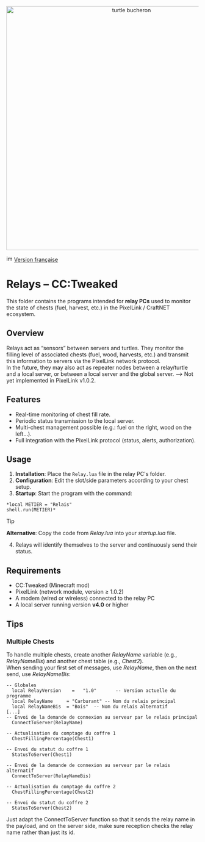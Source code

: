 <p align="center">    
<img width="640" height="640" alt="turtle bucheron" src=https://github.com/user-attachments/assets/73cd67e0-4629-429a-ab7e-46a531eb5b43>
</p>

<img width="16" height="16" alt="image" src="https://github.com/user-attachments/assets/ed9d7c93-42b9-4f00-a5ab-595a9fa1a3b3" /> [Version française](README.md)

# Relays – CC:Tweaked

This folder contains the programs intended for **relay PCs** used to monitor the state of chests (fuel, harvest, etc.) in the PixelLink / CraftNET ecosystem.

## Overview

Relays act as “sensors” between servers and turtles. They monitor the filling level of associated chests (fuel, wood, harvests, etc.) and transmit this information to servers via the PixelLink network protocol.  
In the future, they may also act as repeater nodes between a relay/turtle and a local server, or between a local server and the global server. --> Not yet implemented in PixelLink v1.0.2.

## Features

- Real-time monitoring of chest fill rate.
- Periodic status transmission to the local server.
- Multi-chest management possible (e.g.: fuel on the right, wood on the left…).
- Full integration with the PixelLink protocol (status, alerts, authorization).

## Usage

1. **Installation**: Place the `Relay.lua` file in the relay PC's folder.
2. **Configuration**: Edit the slot/side parameters according to your chest setup.
3. **Startup**: Start the program with the command:
```
*local METIER = "Relais"
shell.run(METIER)*
```
> [!TIP]
> **Alternative**: Copy the code from *Relay.lua* into your *startup.lua* file.

4. Relays will identify themselves to the server and continuously send their status.

## Requirements

- CC:Tweaked (Minecraft mod)
- PixelLink (network module, version ≥ 1.0.2)
- A modem (wired or wireless) connected to the relay PC
- A local server running version **v4.0** or higher

## Tips

### Multiple Chests

To handle multiple chests, create another *RelayName* variable (e.g., *RelayNameBis*) and another chest table (e.g., *Chest2*).  
When sending your first set of messages, use *RelayName*, then on the next send, use *RelayNameBis*:



```
-- Globales
  local RelayVersion	=	"1.0"	    -- Version actuelle du programme
  local RelayName     =	"Carburant"	-- Nom du relais principal
  local RelayNameBis  =	"Bois"	-- Nom du relais alternatif
[...]
-- Envoi de la demande de connexion au serveur par le relais principal
  ConnectToServer(RelayName)  

-- Actualisation du comptage du coffre 1
  ChestFillingPercentage(Chest1)

-- Envoi du statut du coffre 1
  StatusToServer(Chest1)

-- Envoi de la demande de connexion au serveur par le relais alternatif
  ConnectToServer(RelayNameBis)  

-- Actualisation du comptage du coffre 2
  ChestFillingPercentage(Chest2)

-- Envoi du statut du coffre 2
  StatusToServer(Chest2)
```
Just adapt the ConnectToServer function so that it sends the relay name in the payload, and on the server side, make sure reception checks the relay name rather than just its id.